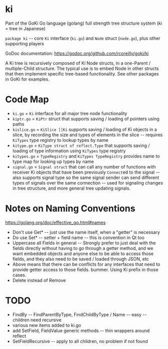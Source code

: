 # ki
Part of the GoKi Go language (golang) full strength tree structure system (ki = tree in Japanese)

`package ki` -- core `Ki` interface (`ki.go`) and `Node` struct (`node.go`), plus other supporting players

GoDoc documentation: https://godoc.org/github.com/rcoreilly/goki/ki

A Ki tree is recursively composed of Ki Node structs, in a one-Parent / multiple-Child structure.  The typical use is to embed Node in other structs that then implement specific tree-based functionality.  See other packages in GoKi for examples.

# Code Map

* `ki.go` = `Ki` interface for all major tree node functionality
* `kiptr.go` = `KiPtr` struct that supports saving / loading of pointers using paths
* `kislice.go` = `KiSlice []Ki` supports saving / loading of Ki objects in a slice, by recording the size and types of elements in the slice -- requires `KiTypes` type registry to lookup types by name
* `kitype.go` = `KiType struct of reflect.Type` that supports saving / loading of type information using `KiTypes` type registry
* `kitypes.go` = `TypeRegistry` and `KiTypes TypeRegistry` provides name to type map for looking up types by name
* `signal.go` = `Signal struct` that can call any number of functions with receiver Ki objects that have been previously `Connect`ed to the signal -- also supports signal type so the same signal sender can send different types of signals over the same connection -- used for signaling changes in tree structure, and more general tree updating signals.

# Notes on Naming Conventions

https://golang.org/doc/effective_go.html#names

* Don't use Get* -- just use the name itself, when a "getter" is necessary
* Do use Set* -- setter + field name -- this is convention in Qt too
* Uppercase all Fields in general -- Strongly prefer to just deal with the fields directly without having to go through a getter method, and we want embedded objects and anyone else to be able to access those fields, and they also need to be saved / loaded through JSON, etc
* Above means that there can be conflicts for any interfaces that need to provide getter access to those fields.  bummer.  Using Ki prefix in those cases.
* Delete instead of Remove

# TODO

* Find*By* -- FindParentByType, FindChildByType / Name -- easy -- children need recursive
* various new items added to ki.go
* add SetField, FieldValue generic methods -- thin wrappers around reflect
* SetFieldRecursive -- apply to all children, no problem if not found

